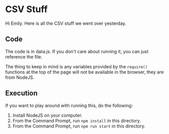 # CSV Stuff

Hi Emily. Here is all the CSV stuff we went over yesterday.

## Code

The code is in data.js. If you don't care about running it, you can just reference the file.

The thing to keep in mind is any variables provided by the `require()` functions at the top of the page will not be available in the browser, they are from NodeJS.

## Execution

If you want to play around with running this, do the following:

1. Install NodeJS on your computer.
2. From the Command Prompt, run `npm install` in this directory.
3. From the Command Prompt, run `npm run start` in this directory.
